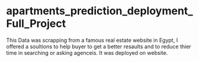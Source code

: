# apartments_prediction_deployment_Full_Project
This Data was scrapping from a famous real estate website in Egypt, I offered a soultions to help buyer to get a better resaults and to reduce thier time in searching or asking agenceis.
It was deployed on website.
